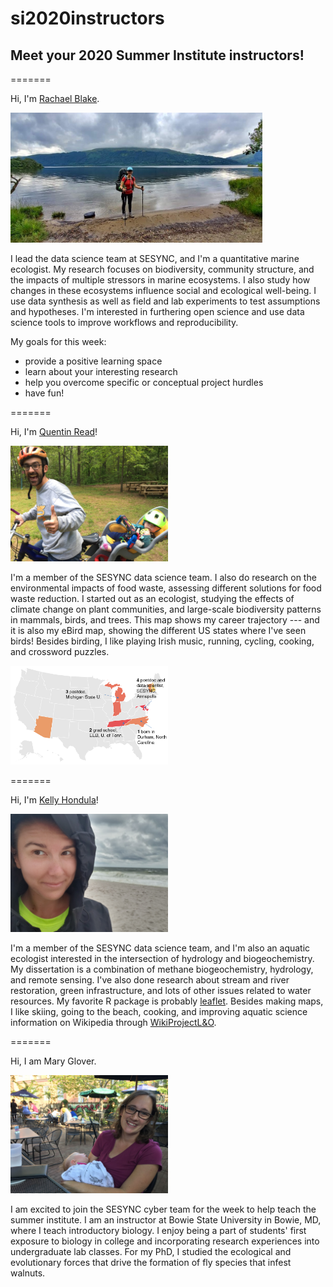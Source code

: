 # si2020instructors

## Meet your 2020 Summer Institute instructors!



=======

Hi, I'm [Rachael Blake](http://rachaeleblake.com).  

<img src="IMG_6589.JPG" height="50%" width="80%" />

I lead the data science team at SESYNC, and I'm a quantitative marine ecologist.  My research focuses on biodiversity, community structure, and the impacts of multiple stressors in marine ecosystems.  I also study how changes in these ecosystems influence social and ecological well-being.  I use data synthesis as well as field and lab experiments to test assumptions and hypotheses.  I'm interested in furthering open science and use data science tools to improve workflows and reproducibility.  

My goals for this week:
- provide a positive learning space
- learn about your interesting research
- help you overcome specific or conceptual project hurdles
- have fun!

=======

Hi, I'm [Quentin Read](http://quentinread.com)!

<img src="qpic.jpg" height="50%" width="50%" alt="Quentin and Vinny" />

I'm a member of the SESYNC data science team. I also do research on the environmental impacts of food waste, assessing different solutions for food waste reduction. I started out as an ecologist, studying the effects of climate change on plant communities, and large-scale biodiversity patterns in mammals, birds, and trees. This map shows my career trajectory --- and it is also my eBird map, showing the different US states where I've seen birds! Besides birding, I like playing Irish music, running, cycling, cooking, and crossword puzzles.

<img src="qmap.PNG" height="50%" width="50%" alt="Q's map" />

=======

Hi, I'm [Kelly Hondula](https://khondula.github.io/)!

<img src="windybeach.jpg" height="50%" width="50%" alt="Kelly at the beach" />

I'm a member of the SESYNC data science team, and I'm also an aquatic ecologist interested in the intersection of hydrology and biogeochemistry. My dissertation is a combination of methane biogeochemistry, hydrology, and remote sensing. I've also done research about stream and river restoration, green infrastructure, and lots of other issues related to water resources. My favorite R package is probably [leaflet](https://rstudio.github.io/leaflet/). Besides making maps, I like skiing, going to the beach, cooking, and improving aquatic science information on Wikipedia through [WikiProjectL&O](https://twitter.com/WikiProjectLO). 

=======

Hi, I am Mary Glover.

<img src="M_pic.jpg" height="50%" width="50%" alt="Mary and baby Vinny" />

I am excited to join the SESYNC cyber team for the week to help teach the summer institute. I am an instructor at Bowie State University in Bowie, MD, where I teach introductory biology. I enjoy being a part of students' first exposure to biology in college and incorporating research experiences into undergraduate lab classes. For my PhD, I studied the ecological and evolutionary forces that drive the formation of fly species that infest walnuts. 


